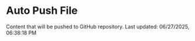 # Auto Push File

Content that will be pushed to GitHub repository.
Last updated: 06/27/2025, 06:38:18 PM